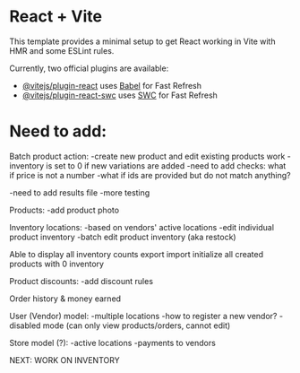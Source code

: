 # React + Vite

This template provides a minimal setup to get React working in Vite with HMR and some ESLint rules.

Currently, two official plugins are available:

- [@vitejs/plugin-react](https://github.com/vitejs/vite-plugin-react/blob/main/packages/plugin-react/README.md) uses [Babel](https://babeljs.io/) for Fast Refresh
- [@vitejs/plugin-react-swc](https://github.com/vitejs/vite-plugin-react-swc) uses [SWC](https://swc.rs/) for Fast Refresh

# Need to add:

Batch product action:
-create new product and edit existing products work
-inventory is set to 0 if new variations are added
-need to add checks: what if price is not a number
-what if ids are provided but do not match anything?

-need to add results file
-more testing

Products:
-add product photo

Inventory locations:
-based on vendors' active locations
-edit individual product inventory
-batch edit product inventory (aka restock)

Able to display all inventory counts
export
import
initialize all created products with 0 inventory

Product discounts:
-add discount rules

Order history & money earned

User (Vendor) model:
-multiple locations
-how to register a new vendor?
-disabled mode (can only view products/orders, cannot edit)

Store model (?):
-active locations
-payments to vendors

NEXT: WORK ON INVENTORY
